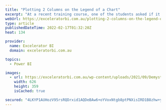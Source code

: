```yaml
---
title: "Plotting 2 Columns on the Legend of a Chart"
excerpt: "At a recent training course, one of the students asked if it was possible to add two different columns on the legend of a line chart, so that when a selection is made on a second slicer the chart splits to reveal multiple lines. Given others in the class showed [...]Read More »"
webUrl: https://exceleratorbi.com.au/plotting-2-columns-on-the-legend-of-a-chart/
type: article
publishedDateTime: 2022-02-17T01:32:20Z
heat: 134

provider:
  name: Excelerator BI
  domain: exceleratorbi.com.au

topics:
  - Power BI

images:
  - url: https://exceleratorbi.com.au/wp-content/uploads/2021/09/Demystifying-DAX-Side-Bar-Ad.jpg
    width: 626
    height: 359
    isCached: true

secured: "4LKYP1AUHozV95rsRQDrxid1AQDeBAw6+oYVoxNtgb8ptPNXisIRD1B8zhw+ylhaPcSO5tj9EB9DJzKWtiNr+XcKF9MrRaI1y5oTtKN4BVkynk9OcSGxPKee9z13lyVbg311hym8Ci1nbXbK88EcGR0STWyRD4hqbSW1oOklLFfB/CTU3Uszrn5eKmc3aqv9a1SNc7KJLABBkVqzC+neg9Qy7B23ebT/bZj4QwzVbmOayIj244TEeVOBj2Xmsw6yzdWU6EjQxvenDEJihLyxH6WBATWWPJbwo83Nmdm4Nw/+DhTmWEZNsCGgp9g0g/TyltY22YqF6MqUdAPuM9+F3XqzA3j48/z7MRzAPCuVPdY=;b4jzLVC9Tu1QsAoq5Ak4Xw=="
---
```


